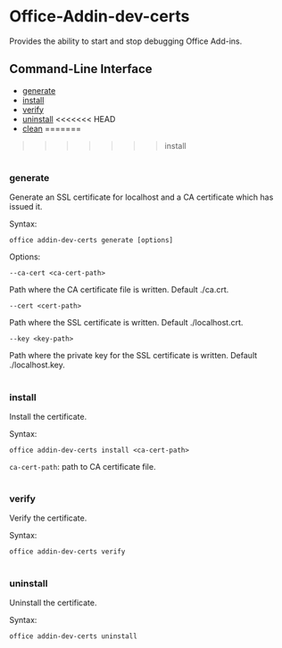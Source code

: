 # Office-Addin-dev-certs

Provides the ability to start and stop debugging Office Add-ins.

## Command-Line Interface
* [generate](#generate)
* [install](#install)
* [verify](#verify)
* [uninstall](#uninstall)
<<<<<<< HEAD
* [clean](#clean)
=======
>>>>>>> install

#


### generate
Generate an SSL certificate for localhost and a CA certificate which has issued it.

Syntax:

`office addin-dev-certs generate [options]`

Options:

`--ca-cert <ca-cert-path>`

Path where the CA certificate file is written. Default ./ca.crt.

`--cert <cert-path>`

Path where the SSL certificate is written. Default ./localhost.crt.

`--key <key-path>`

Path where the private key for the SSL certificate is written. Default ./localhost.key.
 
#

### install
Install the certificate.

Syntax:

`office addin-dev-certs install <ca-cert-path>`

`ca-cert-path`: path to CA certificate file.
 
#

### verify
Verify the certificate.

Syntax:

`office addin-dev-certs verify`
 
#

### uninstall
Uninstall the certificate.

Syntax:

`office addin-dev-certs uninstall`

#
